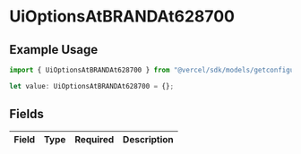# UiOptionsAtBRANDAt628700

## Example Usage

```typescript
import { UiOptionsAtBRANDAt628700 } from "@vercel/sdk/models/getconfigurationproductsop.js";

let value: UiOptionsAtBRANDAt628700 = {};
```

## Fields

| Field       | Type        | Required    | Description |
| ----------- | ----------- | ----------- | ----------- |